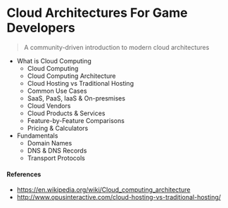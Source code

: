 # Cloud Architectures For Game Developers

> A community-driven introduction to modern cloud architectures

* What is Cloud Computing
  * Cloud Computing
  * Cloud Computing Architecture
  * Cloud Hosting vs Traditional Hosting
  * Common Use Cases
  * SaaS, PaaS, IaaS & On-presmises
  * Cloud Vendors
  * Cloud Products & Services
  * Feature-by-Feature Comparisons
  * Pricing & Calculators
* Fundamentals
  * Domain Names
  * DNS & DNS Records
  * Transport Protocols
 
#### References

* https://en.wikipedia.org/wiki/Cloud_computing_architecture
* http://www.opusinteractive.com/cloud-hosting-vs-traditional-hosting/
